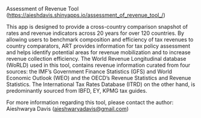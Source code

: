 Assessment of Revenue Tool (https://aieshdavis.shinyapps.io/assessment_of_revenue_tool_/)

This app is designed to provide a cross-country comparison snapshot of rates and revenue indicators across 20 years for over 120 countries. By allowing users to benchmark composition and efficiency of tax revenues to country comparators, ART provides information for tax policy assessment and helps identify potential areas for revenue mobilization and to increase revenue collection efficiency. The World Revenue Longitudinal database (WoRLD) used in this tool, contains revenue information curated from four sources: the IMF’s Government Finance Statistics (GFS) and World Economic Outlook (WEO) and the OECD’s Revenue Statistics and Revenue Statistics. The International Tax Rates Database (ITRD) on the other hand, is predominantly sourced from IBFD, EY, KPMG tax guides.


For more information regarding this tool, please contact the author: Aieshwarya Davis (aieshwaryadavis@gmail.com)
